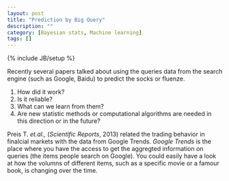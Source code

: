 ```yaml
---
layout: post
title: "Prediction by Big Query"
description: ""
category: [Bayesian stats, Machine learning]
tags: []
---
```

{% include JB/setup %}

Recently several papers talked about using the queries data from the search engine (such as Google, Baidu) to predict the socks or fluenze.

1. How did it work?
2. Is it reliable?
3. What can we learn from them?
4. Are new statistic methods or computational algorithms are needed in this direction or in the future?

Preis T. _et.al.,_ (_Scientific Reports_, 2013) related the trading behavior in finalcial markets with the data from Google Trends. *Google Trends* is the place where you have the access to get the aggregted information on queries (the items people search on Google). You could easily have a look at how the volumns of different items, such as a specific movie or a famour book, is changing over the time. 
